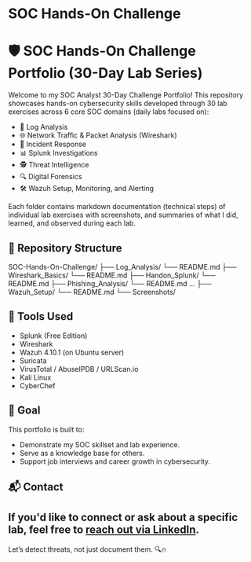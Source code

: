 # SOC Hands-On Challenge
# 🛡️ SOC Hands-On Challenge Portfolio (30-Day Lab Series)

Welcome to my SOC Analyst 30-Day Challenge Portfolio! This repository showcases hands-on cybersecurity skills developed through 30 lab exercises across 6 core SOC domains (daily labs focused on):
- 📝 Log Analysis
- 🌐 Network Traffic & Packet Analysis (Wireshark)
- 🚨 Incident Response
- 📊 Splunk Investigations
- 🕵️ Threat Intelligence
- 🔍 Digital Forensics
- 🛠️ Wazuh Setup, Monitoring, and Alerting

Each folder contains markdown documentation (technical steps) of individual lab exercises with screenshots, and summaries of what I did, learned, and observed during each lab. 

## 📁 Repository Structure
SOC-Hands-On-Challenge/
├── Log_Analysis/
 └── README.md
├── Wireshark_Basics/
 └── README.md
├── Handon_Splunk/
  └── README.md
├── Phishing_Analysis/
  └── README.md
...
├── Wazuh_Setup/
 └── README.md
└── Screenshots/

## 🚀 Tools Used
- Splunk (Free Edition)
- Wireshark
- Wazuh 4.10.1 (on Ubuntu server)
- Suricata
- VirusTotal / AbuseIPDB / URLScan.io
- Kali Linux
- CyberChef

## 🎯 Goal
This portfolio is built to:
- Demonstrate my SOC skillset and lab experience.
- Serve as a knowledge base for others.
- Support job interviews and career growth in cybersecurity.

## 📬 Contact
If you'd like to connect or ask about a specific lab, feel free to [reach out via LinkedIn](https://linkedin.com/in/your-profile).
---
Let’s detect threats, not just document them. 🔍🔥
